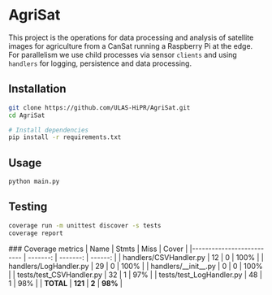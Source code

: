 # AgriSat

This project is the operations for data processing and analysis of satellite images for agriculture from a CanSat running a Raspberry Pi at the edge. For parallelism we use child processes via sensor `clients` and using `handlers` for logging, persistence and data processing.

## Installation

```bash
git clone https://github.com/ULAS-HiPR/AgriSat.git
cd AgriSat

# Install dependencies
pip install -r requirements.txt
```

## Usage

```bash
python main.py
```

## Testing

```bash
coverage run -m unittest discover -s tests
coverage report
```

### Coverage metrics
| Name                      |    Stmts |     Miss |   Cover |
|-------------------------- | -------: | -------: | ------: |
| handlers/CSVHandler.py    |       12 |        0 |    100% |
| handlers/LogHandler.py    |       29 |        0 |    100% |
| handlers/\_\_init\_\_.py  |        0 |        0 |    100% |
| tests/test\_CSVHandler.py |       32 |        1 |     97% |
| tests/test\_LogHandler.py |       48 |        1 |     98% |
|                 **TOTAL** |  **121** |    **2** | **98%** |

